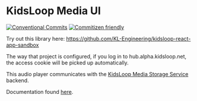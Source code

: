 # KidsLoop Media UI

[![Conventional Commits](https://img.shields.io/badge/Conventional%20Commits-1.0.0-yellow.svg)](https://conventionalcommits.org)
[![Commitizen friendly](https://img.shields.io/badge/commitizen-friendly-brightgreen.svg)](http://commitizen.github.io/cz-cli/)

Try out this library here: https://github.com/KL-Engineering/kidsloop-react-app-sandbox

The way that project is configured, if you log in to hub.alpha.kidsloop.net, the access cookie will be picked up automatically.

This audio player communicates with the [KidsLoop Media Storage Service](https://github.com/KL-Engineering/kidsloop-media-storage-service) backend.

Documentation found [here](https://calmisland.atlassian.net/wiki/spaces/H/pages/2408415417/Audio+Player+React+Hooks+and+Components).
